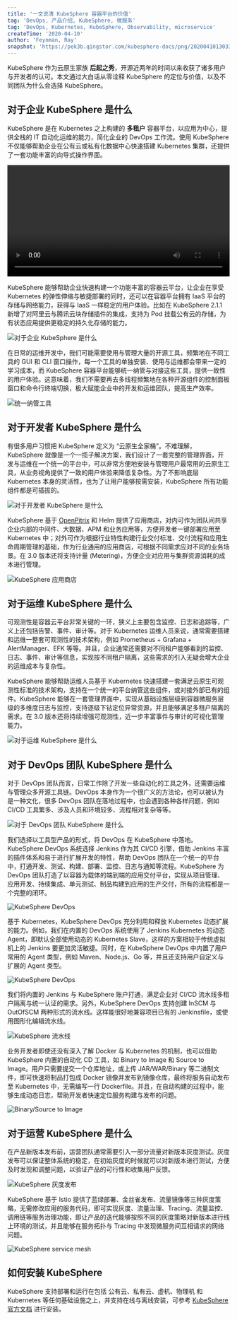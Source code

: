 ```yaml
---
title: '一文说清 KubeSphere 容器平台的价值'
tag: 'DevOps, 产品介绍, KubeSphere, 微服务'
tag: 'DevOps, Kubernetes, KubeSphere, Observability, microservice'
createTime: '2020-04-10'
author: 'Feynman, Ray'
snapshot: 'https://pek3b.qingstor.com/kubesphere-docs/png/20200410130334.png'
---
```


KubeSphere 作为云原生家族 **后起之秀**，开源近两年的时间以来收获了诸多用户与开发者的认可。本文通过大白话从零诠释 KubeSphere 的定位与价值，以及不同团队为什么会选择 KubeSphere。

## 对于企业 KubeSphere 是什么

KubeSphere 是在 Kubernetes 之上构建的 **多租户** 容器平台，以应用为中心，提供全栈的 IT 自动化运维的能力，简化企业的 DevOps 工作流。使用 KubeSphere 不仅能够帮助企业在公有云或私有化数据中心快速搭建 Kubernetes 集群，还提供了一套功能丰富的向导式操作界面。

<video controls="controls" style="width: 100% !important; height: auto !important;">
  <source type="video/mp4" src="https://kubesphere-docs.pek3b.qingstor.com/website/%E4%BA%A7%E5%93%81%E4%BB%8B%E7%BB%8D/KubeSphere-2.1.1-demo.mp4">
</video>

KubeSphere 能够帮助企业快速构建一个功能丰富的容器云平台，让企业在享受 Kubernetes 的弹性伸缩与敏捷部署的同时，还可以在容器平台拥有 IaaS 平台的存储与网络能力，获得与 IaaS 一样稳定的用户体验。比如在 KubeSphere 2.1.1 新增了对阿里云与腾讯云块存储插件的集成，支持为 Pod 挂载公有云的存储，为有状态应用提供更稳定的持久化存储的能力。

![对于企业 KubeSphere 是什么](https://pek3b.qingstor.com/kubesphere-docs/png/20200410133408.png)

在日常的运维开发中，我们可能需要使用与管理大量的开源工具，频繁地在不同工具的 GUI 和 CLI 窗口操作，每一个工具的单独安装、使用与运维都会带来一定的学习成本，而 KubeSphere 容器平台能够统一纳管与对接这些工具，提供一致性的用户体验。这意味着，我们不需要再去多线程频繁地在各种开源组件的控制面板窗口和命令行终端切换，极大赋能企业中的开发和运维团队，提高生产效率。

![统一纳管工具](https://pek3b.qingstor.com/kubesphere-docs/png/20200410133506.png)

## 对于开发者 KubeSphere 是什么

有很多用户习惯把 KubeSphere 定义为 “云原生全家桶”。不难理解，KubeSphere 就像是一个一揽子解决方案，我们设计了一套完整的管理界面，开发与运维在一个统一的平台中，可以非常方便地安装与管理用户最常用的云原生工具，从业务视角提供了一致的用户体验来降低复杂性。为了不影响底层 Kubernetes 本身的灵活性，也为了让用户能够按需安装，KubeSphere 所有功能组件都是可插拔的。

![对于开发者 KubeSphere 是什么](https://pek3b.qingstor.com/kubesphere-docs/png/20200410133832.png)

KubeSphere 基于 [OpenPitrix](https://openpitrix.io/) 和 Helm 提供了应用商店，对内可作为团队间共享企业内部的中间件、大数据、APM 和业务应用等，方便开发者一键部署应用至 Kubernetes 中；对外可作为根据行业特性构建行业交付标准、交付流程和应用生命周期管理的基础，作为行业通用的应用商店，可根据不同需求应对不同的业务场景。在 3.0 版本还将支持计量 (Metering)，方便企业对应用与集群资源消耗的成本进行管理。

![KubeSphere 应用商店](https://pek3b.qingstor.com/kubesphere-docs/png/20200410133902.png)

## 对于运维 KubeSphere 是什么

可观测性是容器云平台非常关键的一环，狭义上主要包含监控、日志和追踪等，广义上还包括告警、事件、审计等。对于 Kubernetes 运维人员来说，通常需要搭建和运维一整套可观测性的技术架构，例如 Prometheus + Grafana + AlertManager、EFK 等等。并且，企业通常还需要对不同租户能够看到的监控、日志、事件、审计等信息，实现按不同租户隔离，这些需求的引入无疑会增大企业的运维成本与复杂性。

KubeSphere 能够帮助运维人员基于 Kubernetes 快速搭建一套满足云原生可观测性标准的技术架构，支持在一个统一的平台纳管这些组件，或对接外部已有的组件。KubeSphere 能够在一套管理界面中，实现从基础设施层级到容器微服务层级的多维度日志与监控，支持逐级下钻定位异常资源，并且能够满足多租户隔离的需求。在 3.0 版本还将持续增强可观测性，近一步丰富事件与审计的可视化管理能力。

![对于运维 KubeSphere 是什么](https://pek3b.qingstor.com/kubesphere-docs/png/20200410133938.png)

## 对于 DevOps 团队 KubeSphere 是什么

对于 DevOps 团队而言，日常工作除了开发一些自动化的工具之外，还需要运维与管理众多开源工具链。DevOps 本身作为一个很广义的方法论，也可以被认为是一种文化，很多 DevOps 团队在落地过程中，也会遇到各种各样问题，例如 CI/CD 工具繁多、涉及人员和环境较多、流程相对复杂等等。

![对于 DevOps 团队 KubeSphere 是什么](https://pek3b.qingstor.com/kubesphere-docs/png/20200410134006.png)

我们选择以工具型产品的形式，将 DevOps 在 KubeSphere 中落地。KubeSphere DevOps 系统选择 Jenkins 作为其 CI/CD 引擎，借助 Jenkins 丰富的插件体系和易于进行扩展开发的特性，帮助 DevOps 团队在一个统一的平台中，打通开发、测试、构建、部署、监控、日志与通知等流程。KubeSphere 为 DevOps 团队打造了以容器为载体的端到端的应用交付平台，实现从项目管理、应用开发、持续集成、单元测试、制品构建到应用的生产交付，所有的流程都是一个完整的闭环。

![KubeSphere DevOps](https://pek3b.qingstor.com/kubesphere-docs/png/20200410134030.png)

基于 Kubernetes，KubeSphere DevOps 充分利用和释放 Kubernetes 动态扩展的能力。例如，我们在内置的 DevOps 系统使用了 Jenkins Kubernetes 的动态 Agent，即默认全部使用动态的 Kubernetes Slave，这样的方案相较于传统虚拟机上的 Jenkins 要更加灵活敏捷。同时，在 KubeSphere DevOps 中内置了用户常用的 Agent 类型，例如 Maven、Node.js、Go 等，并且还支持用户自定义与扩展的 Agent 类型。

![KubeSphere DevOps](https://pek3b.qingstor.com/kubesphere-docs/png/20200410134046.png)

我们将内置的 Jenkins 与 KubeSphere 账户打通，满足企业对 CI/CD 流水线多租户隔离与统一认证的需求。另外，KubeSphere DevOps 支持创建 InSCM 与 OutOfSCM 两种形式的流水线。这样能很好地兼容项目已有的 Jenkinsfile，或使用图形化编辑流水线。

![KubeSphere 流水线](https://pek3b.qingstor.com/kubesphere-docs/png/20200410134153.png)

业务开发者即使还没有深入了解 Docker 与 Kubernetes 的机制，也可以借助 KubeSphere 内置的自动化 CD 工具，如 Binary to Image 和 Source to Image。用户只需要提交一个仓库地址，或上传 JAR/WAR/Binary 等二进制文件，即可快速将制品打包成 Docker 镜像并发布到镜像仓库，最终将服务自动发布至 Kubernetes 中，无需编写一行 Dockerfile。并且，在自动构建的过程中，能够生成动态日志，帮助开发者快速定位服务构建与发布的问题。

![Binary/Source to Image](https://pek3b.qingstor.com/kubesphere-docs/png/20200410134220.png)

## 对于运营 KubeSphere 是什么

在产品新版本发布前，运营团队通常需要引入一部分流量对新版本灰度测试。灰度发布可以保证整体系统的稳定，在初始灰度的时候就可以对新版本进行测试，方便及时发现和调整问题，以验证产品的可行性和收集用户反馈。

![KubeSphere 灰度发布](https://pek3b.qingstor.com/kubesphere-docs/png/20200410134244.png)

KubeSphere 基于 Istio 提供了蓝绿部署、金丝雀发布、流量镜像等三种灰度策略，无需修改应用的服务代码，即可实现灰度、流量治理、Tracing、流量监控、调用链等服务治理功能，即让产品的迭代能够按照不同的灰度策略对新版本进行线上环境的测试，并且能够在服务拓扑与 Tracing 中发现微服务间互相请求的网络问题。

![KubeSphere service mesh](https://pek3b.qingstor.com/kubesphere-docs/png/20200410134326.png)

## 如何安装 KubeSphere

KubeSphere 支持部署和运行在包括 公有云、私有云、虚机、物理机 和 Kubernetes 等任何基础设施之上，并支持在线与离线安装，可参考 [KubeSphere 官方文档](https://kubesphere.com.cn/docs/zh-CN/installation/intro/) 进行安装。
